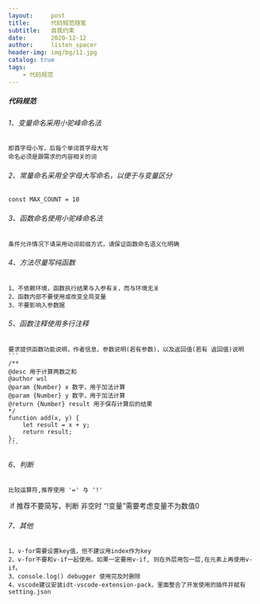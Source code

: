 ```yaml
---
layout:     post
title:      代码规范随笔
subtitle:   自我约束
date:       2020-12-12
author:     listen_spacer
header-img: img/bg/11.jpg
catalog: true
tags:
    - 代码规范
---
```


##### 代码规范
###### 1、变量命名采用小驼峰命名法
    即首字母小写，后每个单词首字母大写  
    命名必须是跟需求的内容相关的词

###### 2、常量命名采用全字母大写命名，以便于与变量区分
    const MAX_COUNT = 10
###### 3、函数命名使用小驼峰命名法
    条件允许情况下请采用动词前缀方式，请保证函数命名语义化明确

###### 4、方法尽量写纯函数
    1、不依赖环境，函数执行结果与入参有关，而与环境无关  
    2、函数内部不要使用或改变全局变量
    3、不要影响入参数据

###### 5、函数注释使用多行注释
    要求提供函数功能说明，作者信息，参数说明(若有参数)，以及返回值(若有 返回值)说明  
    ```
    /**
    @desc 用于计算两数之和
    @author wsl
    @param {Number} x 数字，用于加法计算
    @param {Number} y 数字，用于加法计算
    @return {Number} result 用于保存计算后的结果
    */
    function add(x, y) {
        let result = x + y;
        return result;
    };
    ```

###### 6、判断
    比较运算符,推荐使用 '=' 与 '!'  
​    if 推荐不要简写，判断 非空时 “!变量”需要考虑变量不为数值0

###### 7、其他
    1、v-for需要设置key值，但不建议用index作为key  
    2、v-for不要和v-if一起使用。如果一定要用v-if, 则在外层用包一层,在元素上再使用v-if。  
    3、console.log() debugger 使用完及时删除  
    4、vscode建议安装idt-vscode-extension-pack，里面整合了开发使用的插件并赋有setting.json
